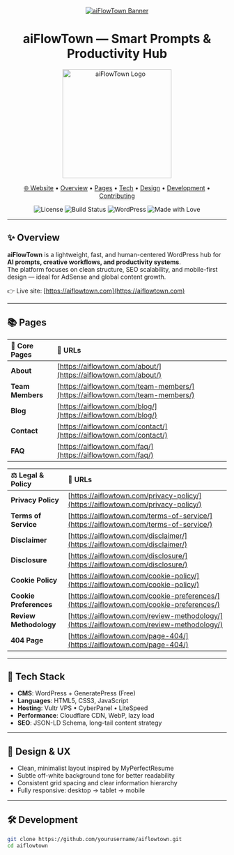 <!-- README.md for aiFlowTown -->

<p align="center">
  <a href="https://aiflowtown.com">
    <img src="https://aiflowtown.com/wp-content/uploads/2025/10/project_aiflowtown_banner-1.webp" alt="aiFlowTown Banner">
  </a>
</p>

<h1 align="center">aiFlowTown — Smart Prompts & Productivity Hub</h1>

<p align="center">
  <a href="https://aiflowtown.com">
    <img src="https://aiflowtown.com/wp-content/uploads/2025/10/aiflowtown-logo-v2.webp" alt="aiFlowTown Logo" width="250">
  </a>
</p>
<p align="center">
  <a href="https://aiflowtown.com">🌐 Website</a> •
  <a href="#-overview">Overview</a> •
  <a href="#-pages">Pages</a> •
  <a href="#-tech-stack">Tech</a> •
  <a href="#-design--ux">Design</a> •
  <a href="#-development">Development</a> •
  <a href="#-contributing">Contributing</a>
</p>

<p align="center">
  <img alt="License" src="https://img.shields.io/badge/License-MIT-green">
  <img alt="Build Status" src="https://img.shields.io/badge/Status-Building-blue">
  <img alt="WordPress" src="https://img.shields.io/badge/WordPress-GeneratePress%20Free-21759B">
  <img alt="Made with Love" src="https://img.shields.io/badge/Made%20with-❤️-ff69b4">
</p>

---

## ✨ Overview
**aiFlowTown** is a lightweight, fast, and human-centered WordPress hub for **AI prompts, creative workflows, and productivity systems**.  
The platform focuses on clean structure, SEO scalability, and mobile-first design — ideal for AdSense and global content growth.

👉 Live site: [https://aiflowtown.com](https://aiflowtown.com)

---

## 📚 Pages

<p align="center">

| 🧭 Core Pages | 🔗 URLs |
|:--------------|:--------------------------------|
| **About** | [https://aiflowtown.com/about/](https://aiflowtown.com/about/) |
| **Team Members** | [https://aiflowtown.com/team-members/](https://aiflowtown.com/team-members/) |
| **Blog** | [https://aiflowtown.com/blog/](https://aiflowtown.com/blog/) |
| **Contact** | [https://aiflowtown.com/contact/](https://aiflowtown.com/contact/) |
| **FAQ** | [https://aiflowtown.com/faq/](https://aiflowtown.com/faq/) |

| ⚖️ Legal & Policy | 🔗 URLs |
|:-------------------|:--------------------------------|
| **Privacy Policy** | [https://aiflowtown.com/privacy-policy/](https://aiflowtown.com/privacy-policy/) |
| **Terms of Service** | [https://aiflowtown.com/terms-of-service/](https://aiflowtown.com/terms-of-service/) |
| **Disclaimer** | [https://aiflowtown.com/disclaimer/](https://aiflowtown.com/disclaimer/) |
| **Disclosure** | [https://aiflowtown.com/disclosure/](https://aiflowtown.com/disclosure/) |
| **Cookie Policy** | [https://aiflowtown.com/cookie-policy/](https://aiflowtown.com/cookie-policy/) |
| **Cookie Preferences** | [https://aiflowtown.com/cookie-preferences/](https://aiflowtown.com/cookie-preferences/) |
| **Review Methodology** | [https://aiflowtown.com/review-methodology/](https://aiflowtown.com/review-methodology/) |
| **404 Page** | [https://aiflowtown.com/page-404/](https://aiflowtown.com/page-404/) |

</p>

---

## 🧱 Tech Stack
- **CMS**: WordPress + GeneratePress (Free)  
- **Languages**: HTML5, CSS3, JavaScript  
- **Hosting**: Vultr VPS • CyberPanel • LiteSpeed  
- **Performance**: Cloudflare CDN, WebP, lazy load  
- **SEO**: JSON-LD Schema, long-tail content strategy  

---

## 🎨 Design & UX
- Clean, minimalist layout inspired by MyPerfectResume  
- Subtle off-white background tone for better readability  
- Consistent grid spacing and clear information hierarchy  
- Fully responsive: desktop → tablet → mobile  

---

## 🛠 Development

```bash
git clone https://github.com/yourusername/aiflowtown.git
cd aiflowtown
